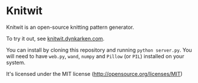 Knitwit
================

Knitwit is an open-source knitting pattern generator.

To try it out, see [knitwit.dynkarken.com](http://knitwit.dynkarken.com).

You can install by cloning this repository and running ```python server.py```. You will need to have ```web.py```, ```wand```, ```numpy``` and ```Pillow``` (or ```PIL```) installed on your system.

It's licensed under the MIT license (http://opensource.org/licenses/MIT)

